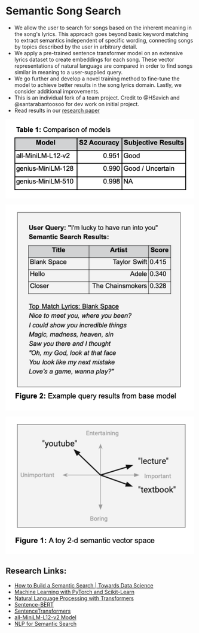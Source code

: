 # Semantic Song Search
- We allow the user to search for songs based on the inherent meaning in the song's lyrics. This approach goes beyond basic keyword matching to extract semantics independent of specific wording, connecting songs by topics described by the user in arbitrary detail.
- We apply a pre-trained sentence transformer model on an extensive lyrics dataset to create embeddings for each song. These vector representations of natural language are compared in order to find songs similar in meaning to a user-supplied query.
- We go further and develop a novel training method to fine-tune the model to achieve better results in the song lyrics domain. Lastly, we consider additional improvements.
- This is an individual fork of a team project. Credit to @HSavich and @santarabantoosoo for dev work on initial project.
- Read results in our [research paper](research_paper_v1.pdf)


![score_results](readme_images/score_results.png)

![query](readme_images/query.png)

![semantic_space](readme_images/semantic_space.png)

## Research Links:   

- [How to Build a Semantic Search | Towards Data Science](https://towardsdatascience.com/how-to-build-a-semantic-search-engine-with-transformers-and-faiss-dcbea307a0e8)
- [Machine Learning with PyTorch and Scikit-Learn](https://learning.oreilly.com/library/view/machine-learning-with/9781801819312/)
- [Natural Language Processing with Transformers](https://learning.oreilly.com/library/view/natural-language-processing/9781098136789/)
- [Sentence-BERT](https://arxiv.org/abs/1908.10084)
- [SentenceTransformers](https://www.sbert.net/index.html)
- [all-MiniLM-L12-v2 Model](https://huggingface.co/sentence-transformers/all-MiniLM-L12-v2)
- [NLP for Semantic Search](https://www.pinecone.io/learn/fine-tune-sentence-transformers-mnr/)

